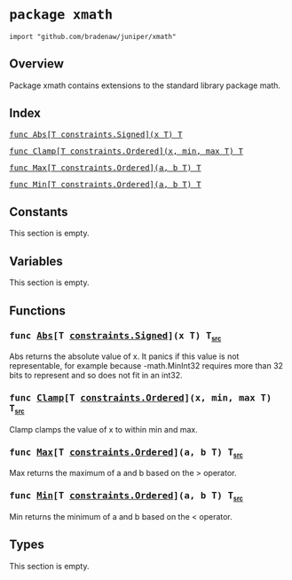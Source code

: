 # `package xmath`

```
import "github.com/bradenaw/juniper/xmath"
```

## Overview

Package xmath contains extensions to the standard library package math.


## Index

<samp><a href="#Abs">func Abs[T constraints.Signed](x T) T</a></samp>

<samp><a href="#Clamp">func Clamp[T constraints.Ordered](x, min, max T) T</a></samp>

<samp><a href="#Max">func Max[T constraints.Ordered](a, b T) T</a></samp>

<samp><a href="#Min">func Min[T constraints.Ordered](a, b T) T</a></samp>


## Constants

This section is empty.

## Variables

This section is empty.

## Functions

<h3><a id="Abs"></a><samp>func <a href="#Abs">Abs</a>[T <a href="https://pkg.go.dev/golang.org/x/exp/constraints#Signed">constraints.Signed</a>](x T) T</samp><sub class="float-right"><small><a href="https://github.com/bradenaw/juniper/blob/main/xmath/xmath.go#L24">src</a></small></sub></h3>

Abs returns the absolute value of x. It panics if this value is not representable, for example
because -math.MinInt32 requires more than 32 bits to represent and so does not fit in an int32.


<h3><a id="Clamp"></a><samp>func <a href="#Clamp">Clamp</a>[T <a href="https://pkg.go.dev/golang.org/x/exp/constraints#Ordered">constraints.Ordered</a>](x, min, max T) T</samp><sub class="float-right"><small><a href="https://github.com/bradenaw/juniper/blob/main/xmath/xmath.go#L35">src</a></small></sub></h3>

Clamp clamps the value of x to within min and max.


<h3><a id="Max"></a><samp>func <a href="#Max">Max</a>[T <a href="https://pkg.go.dev/golang.org/x/exp/constraints#Ordered">constraints.Ordered</a>](a, b T) T</samp><sub class="float-right"><small><a href="https://github.com/bradenaw/juniper/blob/main/xmath/xmath.go#L15">src</a></small></sub></h3>

Max returns the maximum of a and b based on the > operator.


<h3><a id="Min"></a><samp>func <a href="#Min">Min</a>[T <a href="https://pkg.go.dev/golang.org/x/exp/constraints#Ordered">constraints.Ordered</a>](a, b T) T</samp><sub class="float-right"><small><a href="https://github.com/bradenaw/juniper/blob/main/xmath/xmath.go#L7">src</a></small></sub></h3>

Min returns the minimum of a and b based on the < operator.


## Types

This section is empty.

